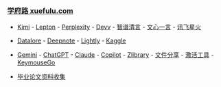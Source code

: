 ### **[学府路 xuefulu.com](http://xuefulu.com/)**

+ [Kimi](https://kimi.moonshot.cn/) - [Lepton](https://search.lepton.run) - [Perplexity](https://www.perplexity.ai) - [Devv](https://devv.ai) - [智谱清言](https://chatglm.cn/main/alltoolsdetail) - [文心一言](https://yiyan.baidu.com) - [讯飞星火](https://xinghuo.xfyun.cn/desk)

+ [Datalore](https://datalore.jetbrains.com/) - [Deepnote](https://deepnote.com/sign-in) - [Lightly](https://lightly.teamcode.com/login) - [Kaggle](https://www.kaggle.com/)

+ [Gemini](https://gemini.google.com/) - [ChatGPT](https://chat.openai.com/) - [Claude](https://claude.ai/) - [Copilot](https://copilot.microsoft.com) - [Zlibrary](https://zh.z-library.se/) - [文件分享](https://wormhole.app) - [激活工具](https://pan.baidu.com/s/14U3zIG4tG6ZdMBrHaPaLzw?pwd=c65c#list/path=%2FHEU%20KMS%20Activator) - [KeymouseGo](https://github.com/taojy123/KeymouseGo)

+ [毕业论文资料收集](https://send2me.cn/b8YG5Ez2/RI-z442A7iRs7A)



